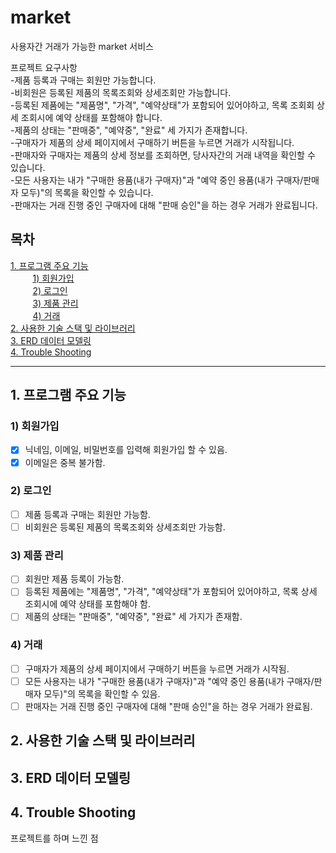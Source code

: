 # market

사용자간 거래가 가능한 market 서비스  

프로젝트 요구사항    
-제품 등록과 구매는 회원만 가능합니다.  
-비회원은 등록된 제품의 목록조회와 상세조회만 가능합니다.  
-등록된 제품에는 "제품명", "가격", "예약상태"가 포함되어 있어야하고, 목록 조회회 상세 조회시에 예약 상태를 포함해야 합니다.  
-제품의 상태는 "판매중", "예약중", "완료" 세 가지가 존재합니다.  
-구매자가 제품의 상세 페이지에서 구매하기 버튼을 누르면 거래가 시작됩니다.  
-판매자와 구매자는 제품의 상세 정보를 조회하면, 당사자간의 거래 내역을 확인할 수 있습니다.  
-모든 사용자는 내가 "구매한 용품(내가 구매자)"과 "예약 중인 용품(내가 구매자/판매자 모두)"의 목록을 확인할 수 있습니다.  
-판매자는 거래 진행 중인 구매자에 대해 "판매 승인"을 하는 경우 거래가 완료됩니다.

## 목차
[1. 프로그램 주요 기능 ](#1-프로그램-주요-기능)  
&nbsp;&nbsp;&nbsp;&nbsp;&nbsp;&nbsp;&nbsp;&nbsp; [1) 회원가입](#1-회원가입)  
&nbsp;&nbsp;&nbsp;&nbsp;&nbsp;&nbsp;&nbsp;&nbsp; [2) 로그인](#2-로그인)  
&nbsp;&nbsp;&nbsp;&nbsp;&nbsp;&nbsp;&nbsp;&nbsp; [3) 제품 관리](#3-제품-관리)  
&nbsp;&nbsp;&nbsp;&nbsp;&nbsp;&nbsp;&nbsp;&nbsp; [4) 거래](#4-거래)  
[2. 사용한 기술 스택 및 라이브러리 ](#2-사용한-기술-스택-및-라이브러리)  
[3. ERD 데이터 모델링 ](#3-erd-데이터-모델링)  
[4. Trouble Shooting ](#4-trouble-shooting)  

---

## 1. 프로그램 주요 기능  
### 1) 회원가입  
- [x] 닉네임, 이메일, 비밀번호를 입력해 회원가입 할 수 있음.
- [x] 이메일은 중복 불가함.
### 2) 로그인  
- [ ] 제품 등록과 구매는 회원만 가능함.  
- [ ] 비회원은 등록된 제품의 목록조회와 상세조회만 가능함.  
### 3) 제품 관리  
- [ ] 회원만 제품 등록이 가능함.
- [ ] 등록된 제품에는 "제품명", "가격", "예약상태"가 포함되어 있어야하고, 목록 상세 조회시에 예약 상태를 포함해야 함.  
- [ ] 제품의 상태는 "판매중", "예약중", "완료" 세 가지가 존재함.  
### 4) 거래  
- [ ] 구매자가 제품의 상세 페이지에서 구매하기 버튼을 누르면 거래가 시작됨.
- [ ] 모든 사용자는 내가 "구매한 용품(내가 구매자)"과 "예약 중인 용품(내가 구매자/판매자 모두)"의 목록을 확인할 수 있음.
- [ ] 판매자는 거래 진행 중인 구매자에 대해 "판매 승인"을 하는 경우 거래가 완료됨.  
## 2. 사용한 기술 스택 및 라이브러리  
## 3. ERD 데이터 모델링  
## 4. Trouble Shooting  
프로젝트를 하며 느낀 점
